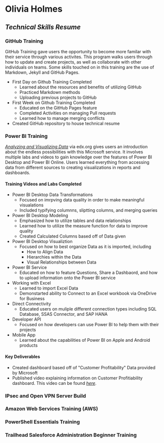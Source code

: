 # Olivia Holmes
## _Technical Skills Resume_

### GitHub Training  
GitHub Training gave users the opportunity to become more familar with their service through various activites. This program walks users through how to update and create projects, as well as collaborate with other individuals on teams. Some skills touched on in this training are the use of Markdown, Jekyll and GitHub Pages. 

 - First Day on Github Training Completed
    - Learned about the resources and benefits of utilizing GitHub
    - Practiced Markdown methods
    - Uploading previous projects to GitHub 
 - First Week on Github Training Completed 
    - Educated on the GitHub Pages feature 
    - Completed Activities on managing Pull requests
    - Learned how to manage merging conflicts 
 - Created GitHub repository to house technical resume  

### Power BI Training 
[_Analyzing and Visualizing Data_](https://courses.edx.org/courses/course-v1:Microsoft+DAT207x+2T2019/course/) via edx.org gives users an introduction about the endless possibilities with this Microsoft service. It involves multiple labs and videos to gain knowledge over the features of Power BI Desktop and Power BI Online. Users learned everything from accessing data from different sources to creating visualizations in reports and dashboards. 

#### Training Videos and Labs Completed
 - Power BI Desktop Data Transformations
    - Focused on imrpving data quality in order to make meaningful visualations 
    - Included typifying columnns, sliptting columns, and merging queries 
 - Power BI Desktop Modeling 
    - Emphasized how to utilize tables and data relationships
    - Learned how to utilize the measure function for data to improve quality 
    - Created Calculated Columns based off of Data given
 - Power BI Desktop Visualiztion 
    - Focused on how to best organize Data as it is imported, including 
      - How to Align Data 
      - Hierarchies within the Data 
      - Visual Relationships between Data 
 - Power BI Service 
    - Educated on how to feature Questions, Share a Dashbaord, and how to upload information onto the Power BI service 
 - Working with Excel
    - Learned to import Excel Data
    - Demonstarted ability to Connect to an Excel workbook via OneDrive for Business
 - Direct Connectivity 
    - Educated users on muliple different connection types including SQL Database, SSAS Connector, and SAP HANA
 - Developer API 
    - Focused on how developers can use Power BI to help them with their projects
 - Mobile App 
    - Learned about the capabilities of Power BI on Apple and Android products 

 #### Key Deliverables 
 - Created dashboard based off of "Customer Profitability" Data provided by Microsoft 
 <a href="/techskillsresume." class="image fit"><img src="images/marr_pic.jpg" alt=""></a>
 - Published video explaining information on Customer Profitiability dashboard. This video can be found [_here_](https://youtu.be/aT6eyjUjpxE). 
 


### IPsec and Open VPN Server Build 



### Amazon Web Services Training (AWS) 



### PowerShell Essentials Training



### Trailhead Salesforce Administration Beginner Training



